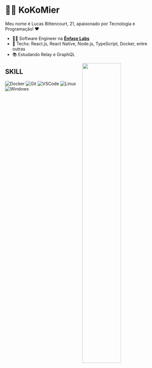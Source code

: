 # :man_technologist: KoKoMier


Meu nome é Lucas Bittencourt, 21, apaixonado por Tecnologia e Programação! :heart:

- :office_worker: Software Engineer na [**Ênfase Labs**](https://jobs.enfaselabs.com.br/)
- :blue_heart: Techs: React.js, React Native, Node.js, TypeScript, Docker, entre outras
- :books: Estudando Relay e GraphQL

<img width="50%" align="right" src="https://github-readme-stats.vercel.app/api?username=KoKoMier" />

## SKILL


  ![Docker](https://img.shields.io/badge/-Docker-46a2f1?style=flat-square&logo=docker&logoColor=white)
  ![Git](https://img.shields.io/badge/-Git-F05032?style=flat-square&logo=git&logoColor=white)
  ![VSCode](https://img.shields.io/badge/-VSCode-0085D1?style=flat-square&logo=visual-studio-code&logoColor=white)
  ![Linux](https://img.shields.io/badge/-Linux-16C60C?style=flat-square&logo=linux&logoColor=white)
  ![Windows](https://img.shields.io/badge/-Windows-00ADEF?style=flat-square&logo=windows&logoColor=white)
</details>
